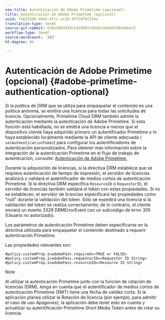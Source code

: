 ```yaml
---
seo-title: Autenticación de Adobe Primetime (opcional)
title: Autenticación de Adobe Primetime (opcional)
uuid: fa6225d6-e0e5-4fcc-ac26-4ff54f9f334a
translation-type: tm+mt
source-git-commit: 635e2893439c5459907c54d2c3bd86f58da0eec5
workflow-type: tm+mt
source-wordcount: '283'
ht-degree: 0%

---
```



# Autenticación de Adobe Primetime (opcional) {#adobe-primetime-authentication-optional}

Si la política de DRM que se utiliza para empaquetar el contenido es una política anónima, se emitirá una licencia para todas las solicitudes de licencia. Opcionalmente, Primetime Cloud DRM también admite la autenticación mediante la autenticación de Adobe Primetime. Si esta función está habilitada, no se emitirá una licencia a menos que el dispositivo cliente haya adquirido primero un autentificador Primetime y lo haya establecido localmente mediante la API de cliente adecuada ( `setAuthenticationToken`) para configurar los autentificadores de autenticación personalizados. Para obtener más información sobre la integración de la autenticación Primetime en el flujo de trabajo de autenticación, consulte: [Autenticación de Adobe Primetime.](https://tve.helpdocsonline.com/home)

Durante la adquisición de licencias, si la directiva DRM establece que se requiere autenticación de tiempo de impresión, el servidor de licencias analizará y validará el autentificador de medios cortos de autenticación Primetime. Si la directiva DRM especifica `ResourceID` o `RequestorID`, el servidor de licencias también validará el token con estas propiedades. Si no se establecen, el servidor de licencias especificará las propiedades como &quot;null&quot; durante la validación del token. Sólo se expedirá una licencia si la validación del token se realiza correctamente; de lo contrario, el cliente enviará un evento 3328 DRMErrorEvent con un subcódigo de error 305 (Usuario no autorizado).

Los parámetros de autenticación Primetime deben especificarse en la directiva utilizada para empaquetar el contenido destinado a requerir autenticación Primetime.

Las propiedades relevantes son:

```
#policy.customProp.1=adobePass.required=<TRUE or FALSE> 
#policy.customProp.1=adobePass.requestorID=<Requestor ID String> 
#policy.customProp.1=adobePass.resourceID=<Resource ID String>
```

>[!NOTE]
>
>Al utilizar la autenticación Primetime junto con la función de rotación de licencias (DRM), tenga en cuenta que el autentificador de medios cortos de autenticación Primetime (SMT) tiene una fecha de validez corta. Si la aplicación planea utilizar la Rotación de licencia (por ejemplo, para admitir el caso de uso *Apagones*), la aplicación debe tener esto en cuenta y actualizar su autentificación Primetime Short Media Token antes de rotar su licencia.